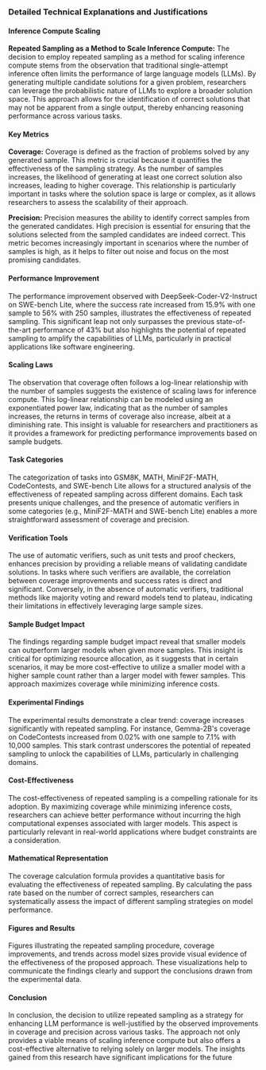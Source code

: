 ### Detailed Technical Explanations and Justifications

#### Inference Compute Scaling

**Repeated Sampling as a Method to Scale Inference Compute:**
The decision to employ repeated sampling as a method for scaling inference compute stems from the observation that traditional single-attempt inference often limits the performance of large language models (LLMs). By generating multiple candidate solutions for a given problem, researchers can leverage the probabilistic nature of LLMs to explore a broader solution space. This approach allows for the identification of correct solutions that may not be apparent from a single output, thereby enhancing reasoning performance across various tasks.

#### Key Metrics

**Coverage:**
Coverage is defined as the fraction of problems solved by any generated sample. This metric is crucial because it quantifies the effectiveness of the sampling strategy. As the number of samples increases, the likelihood of generating at least one correct solution also increases, leading to higher coverage. This relationship is particularly important in tasks where the solution space is large or complex, as it allows researchers to assess the scalability of their approach.

**Precision:**
Precision measures the ability to identify correct samples from the generated candidates. High precision is essential for ensuring that the solutions selected from the sampled candidates are indeed correct. This metric becomes increasingly important in scenarios where the number of samples is high, as it helps to filter out noise and focus on the most promising candidates.

#### Performance Improvement

The performance improvement observed with DeepSeek-Coder-V2-Instruct on SWE-bench Lite, where the success rate increased from 15.9% with one sample to 56% with 250 samples, illustrates the effectiveness of repeated sampling. This significant leap not only surpasses the previous state-of-the-art performance of 43% but also highlights the potential of repeated sampling to amplify the capabilities of LLMs, particularly in practical applications like software engineering.

#### Scaling Laws

The observation that coverage often follows a log-linear relationship with the number of samples suggests the existence of scaling laws for inference compute. This log-linear relationship can be modeled using an exponentiated power law, indicating that as the number of samples increases, the returns in terms of coverage also increase, albeit at a diminishing rate. This insight is valuable for researchers and practitioners as it provides a framework for predicting performance improvements based on sample budgets.

#### Task Categories

The categorization of tasks into GSM8K, MATH, MiniF2F-MATH, CodeContests, and SWE-bench Lite allows for a structured analysis of the effectiveness of repeated sampling across different domains. Each task presents unique challenges, and the presence of automatic verifiers in some categories (e.g., MiniF2F-MATH and SWE-bench Lite) enables a more straightforward assessment of coverage and precision.

#### Verification Tools

The use of automatic verifiers, such as unit tests and proof checkers, enhances precision by providing a reliable means of validating candidate solutions. In tasks where such verifiers are available, the correlation between coverage improvements and success rates is direct and significant. Conversely, in the absence of automatic verifiers, traditional methods like majority voting and reward models tend to plateau, indicating their limitations in effectively leveraging large sample sizes.

#### Sample Budget Impact

The findings regarding sample budget impact reveal that smaller models can outperform larger models when given more samples. This insight is critical for optimizing resource allocation, as it suggests that in certain scenarios, it may be more cost-effective to utilize a smaller model with a higher sample count rather than a larger model with fewer samples. This approach maximizes coverage while minimizing inference costs.

#### Experimental Findings

The experimental results demonstrate a clear trend: coverage increases significantly with repeated sampling. For instance, Gemma-2B's coverage on CodeContests increased from 0.02% with one sample to 7.1% with 10,000 samples. This stark contrast underscores the potential of repeated sampling to unlock the capabilities of LLMs, particularly in challenging domains.

#### Cost-Effectiveness

The cost-effectiveness of repeated sampling is a compelling rationale for its adoption. By maximizing coverage while minimizing inference costs, researchers can achieve better performance without incurring the high computational expenses associated with larger models. This aspect is particularly relevant in real-world applications where budget constraints are a consideration.

#### Mathematical Representation

The coverage calculation formula provides a quantitative basis for evaluating the effectiveness of repeated sampling. By calculating the pass rate based on the number of correct samples, researchers can systematically assess the impact of different sampling strategies on model performance.

#### Figures and Results

Figures illustrating the repeated sampling procedure, coverage improvements, and trends across model sizes provide visual evidence of the effectiveness of the proposed approach. These visualizations help to communicate the findings clearly and support the conclusions drawn from the experimental data.

#### Conclusion

In conclusion, the decision to utilize repeated sampling as a strategy for enhancing LLM performance is well-justified by the observed improvements in coverage and precision across various tasks. The approach not only provides a viable means of scaling inference compute but also offers a cost-effective alternative to relying solely on larger models. The insights gained from this research have significant implications for the future